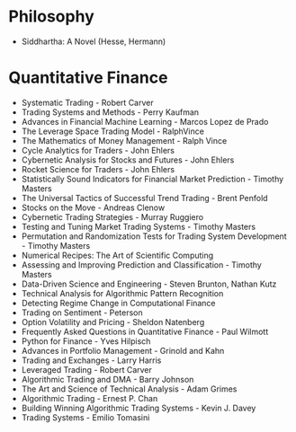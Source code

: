 # Philosophy

- Siddhartha: A Novel (Hesse, Hermann)

# Quantitative Finance

- Systematic Trading - Robert Carver
- Trading Systems and Methods - Perry Kaufman
- Advances in Financial Machine Learning - Marcos Lopez de Prado
- The Leverage Space Trading Model - RalphVince
- The Mathematics of Money Management - Ralph Vince
- Cycle Analytics for Traders - John Ehlers
- Cybernetic Analysis for Stocks and Futures - John Ehlers
- Rocket Science for Traders - John Ehlers
- Statistically Sound Indicators for Financial Market Prediction - Timothy Masters
- The Universal Tactics of Successful Trend Trading - Brent Penfold
- Stocks on the Move - Andreas Clenow
- Cybernetic Trading Strategies - Murray Ruggiero
- Testing and Tuning Market Trading Systems - Timothy Masters
- Permutation and Randomization Tests for Trading System Development - Timothy Masters
- Numerical Recipes: The Art of Scientific Computing
- Assessing and Improving Prediction and Classification - Timothy Masters
- Data-Driven Science and Engineering - Steven Brunton, Nathan Kutz
- Technical Analysis for Algorithmic Pattern Recognition
- Detecting Regime Change in Computational Finance
- Trading on Sentiment - Peterson
- Option Volatility and Pricing - Sheldon Natenberg
- Frequently Asked Questions in Quantitative Finance - Paul Wilmott
- Python for Finance - Yves Hilpisch
- Advances in Portfolio Management - Grinold and Kahn
- Trading and Exchanges - Larry Harris
- Leveraged Trading - Robert Carver
- Algorithmic Trading and DMA - Barry Johnson
- The Art and Science of Technical Analysis - Adam Grimes
- Algorithmic Trading - Ernest P. Chan
- Building Winning Algorithmic Trading Systems - Kevin J. Davey
- Trading Systems - Emilio Tomasini